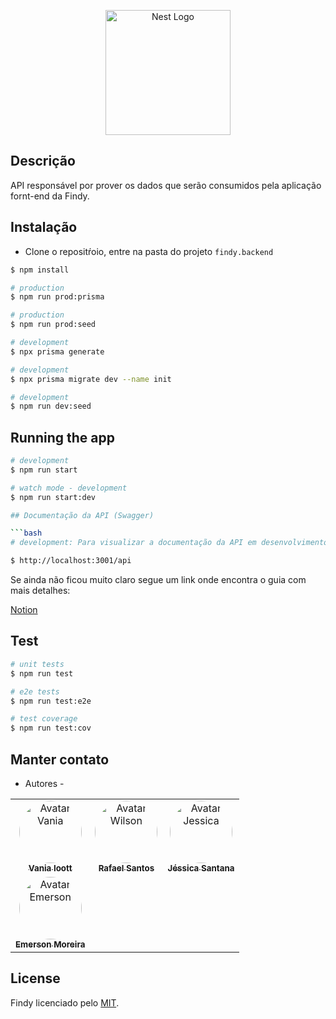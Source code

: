 <p align="center">
  <img src="https://user-images.githubusercontent.com/42968718/221377086-f6a956a1-61a1-4cd6-a52e-3aae7c5dab09.jpg" width="200" alt="Nest Logo" />
</p>

## Descrição

API responsável por prover os dados que serão consumidos pela aplicação fornt-end da Findy.

## Instalação

- Clone o repositŕoio, entre na pasta do projeto `findy.backend`

```bash
$ npm install
```

```bash
# production
$ npm run prod:prisma
```

```bash
# production
$ npm run prod:seed
```

```bash
# development
$ npx prisma generate
```

```bash
# development
$ npx prisma migrate dev --name init
```

```bash
# development
$ npm run dev:seed
```

## Running the app

````bash
# development
$ npm run start

# watch mode - development
$ npm run start:dev

## Documentação da API (Swagger)

```bash
# development: Para visualizar a documentação da API em desenvolvimento utilize:

$ http://localhost:3001/api
````

Se ainda não ficou muito claro segue um link onde encontra o guia com mais detalhes:

[Notion](https://grove-lighter-c1f.notion.site/Deploy-Development-QA-9a28fbe0559e4181afb56d4ed36fd0ef)

## Test

```bash
# unit tests
$ npm run test

# e2e tests
$ npm run test:e2e

# test coverage
$ npm run test:cov
```

## Manter contato

- Autores -
<table>
     <tr>
       <td align="center">
         <a href="https://github.com/ioott"
           ><img
             style="border-radius: 50%"
             src="https://avatars.githubusercontent.com/u/98191041?v=4"
             width="100px;"
             alt="Avatar Vania"
           /><br /><sub><b>Vania Ioott</b></sub></a
         >
       </td>
       <td align="center">
         <a href="https://github.com/rafaelsantosmg"
           ><img
             style="border-radius: 50%"
             src="https://avatars.githubusercontent.com/u/68519691?v=4"
             width="100px;"
             alt="Avatar Wilson"
           /><br /><sub><b>Rafael Santos</b></sub></a
         >
       </td>
       <td align="center">
         <a href="https://www.github.com/DJehSantana" target="_blank"
           ><img
             style="border-radius: 50%"
             src="https://avatars.githubusercontent.com/u/105378159?v=4"
             width="100px;"
             alt="Avatar Jessica"
           /><br /><sub><b>Jéssica Santana</b></sub></a
         >
       </td>    
     </tr>
     <tr>
       <td align="center">
         <a href="https://github.com/eemr3"
           ><img
             style="border-radius: 50%"
             src="https://avatars.githubusercontent.com/u/42968718?v=4"
             width="100px;"
             alt="Avatar Emerson"
           /><br /><sub><b>Emerson Moreira</b></sub></a
         >
       </td>
     </tr>
   </table>

## License

Findy licenciado pelo [MIT](LICENSE).
